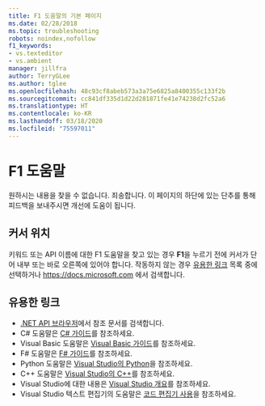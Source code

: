 ```yaml
---
title: F1 도움말의 기본 페이지
ms.date: 02/28/2018
ms.topic: troubleshooting
robots: noindex,nofollow
f1_keywords:
- vs.texteditor
- vs.ambient
manager: jillfra
author: TerryGLee
ms.author: tglee
ms.openlocfilehash: 48c93cf8abeb573a3a75e6825a8400355c133f2b
ms.sourcegitcommit: cc841df335d1d22d281871fe41e74238d2fc52a6
ms.translationtype: HT
ms.contentlocale: ko-KR
ms.lasthandoff: 03/18/2020
ms.locfileid: "75597011"
---
```

# <a name="f1-help"></a>F1 도움말

원하시는 내용을 찾을 수 없습니다. 죄송합니다. 이 페이지의 하단에 있는 단추를 통해 피드백을 보내주시면 개선에 도움이 됩니다.

## <a name="cursor-position"></a>커서 위치

키워드 또는 API 이름에 대한 F1 도움말을 찾고 있는 경우 **F1**을 누르기 전에 커서가 단어 내부 또는 바로 오른쪽에 있어야 합니다. 작동하지 않는 경우 [유용한 링크](#useful-links) 목록 중에 선택하거나 https://docs.microsoft.com 에서 검색합니다.

## <a name="useful-links"></a>유용한 링크

- [.NET API 브라우저](/dotnet/api/)에서 참조 문서를 검색합니다.
- C# 도움말은 [C# 가이드](/dotnet/csharp/index)를 참조하세요.
- Visual Basic 도움말은 [Visual Basic 가이드](/dotnet/visual-basic/)를 참조하세요.
- F# 도움말은 [F# 가이드](/dotnet/fsharp/)를 참조하세요.
- Python 도움말은 [Visual Studio의 Python](../../python/overview-of-python-tools-for-visual-studio.md)을 참조하세요.
- C++ 도움말은 [Visual Studio의 C++](/cpp/visual-cpp-in-visual-studio)를 참조하세요.
- Visual Studio에 대한 내용은 [Visual Studio 개요](../../get-started/visual-studio-ide.md)를 참조하세요.
- Visual Studio 텍스트 편집기의 도움말은 [코드 편집기 사용](../../ide/writing-code-in-the-code-and-text-editor.md)을 참조하세요.
